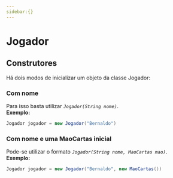 ```yaml
---
sidebar:{}
---
```

# Jogador

## Construtores

Há dois modos de inicializar um objeto da classe Jogador:
### Com nome
Para isso basta utilizar *`Jogador(String nome)`*.
<br>
**Exemplo:**
```java
Jogador jogador = new Jogador("Bernaldo")
```

### Com nome e uma MaoCartas inicial
Pode-se utilizar o formato *`Jogador(String nome, MaoCartas mao)`*.
<br>
**Exemplo:**
```java
Jogador jogador = new Jogador("Bernaldo", new MaoCartas())
```